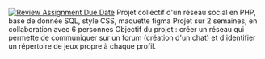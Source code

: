 [![Review Assignment Due Date](https://classroom.github.com/assets/deadline-readme-button-24ddc0f5d75046c5622901739e7c5dd533143b0c8e959d652212380cedb1ea36.svg)](https://classroom.github.com/a/cZNvQh6K)
Projet collectif d'un réseau social en PHP, base de donnée SQL, style CSS, maquette figma
Projet sur 2 semaines, en collaboration avec 6 personnes 
Objectif du projet : créer un réseau qui permette de communiquer sur un forum (création d'un chat) et d'identifier un répertoire de jeux propre à chaque profil. 

